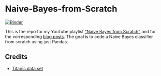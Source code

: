 # Naive-Bayes-from-Scratch
[![Binder](https://mybinder.org/badge_logo.svg)](https://mybinder.org/v2/gh/SebastianMantey/Naive-Bayes-from-Scratch/HEAD)

This is the repo for my YouTube playlist ["Naive Bayes from Scratch"]() and for the corresponding [blog posts](https://www.sebastian-mantey.com/code-blog/coding-a-naive-bayes-classifier-from-scratch-python-p0-full-code). The goal is to code a Naive Bayes classifier from scratch using just Pandas.


## Credits
- [Titanic data set](https://www.kaggle.com/c/titanic)
